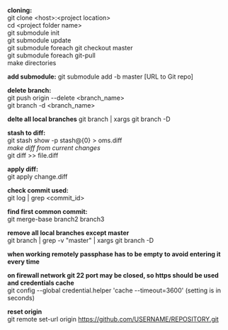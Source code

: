 
**cloning:**  
git clone \<host\>:\<project location\>  
cd \<project folder name\>  
git submodule init  
git submodule update  
git submodule foreach git checkout master  
git submodule foreach git-pull  
make directories  
  
**add submodule:**
git submodule add -b master [URL to Git repo]  
  
**delete branch:**  
git push origin --delete <branch_name>  
git branch -d <branch_name>  

**delte all local branches**
git branch | xargs git branch -D 

**stash to diff:**  
git stash show -p stash@{0} > oms.diff  
*make diff from current changes*  
git diff >> file.diff  

**apply diff:**  
git apply change.diff

**check commit used:**  
git log | grep \<commit_id\>  

**find first common commit:**  
git merge-base branch2 branch3  

**remove all local branches except master**  
git branch | grep -v "master" | xargs git branch -D

**when working remotely passphase has to be empty to avoid entering it every time**

**on firewall network git 22 port may be closed, so https should be used and credentials cache**  
git config --global credential.helper 'cache --timeout=3600' (setting is in seconds)

**reset origin**  
git remote set-url origin https://github.com/USERNAME/REPOSITORY.git  
